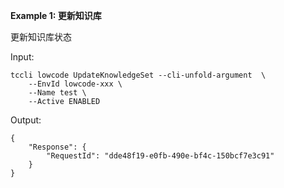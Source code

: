 **Example 1: 更新知识库**

更新知识库状态

Input: 

```
tccli lowcode UpdateKnowledgeSet --cli-unfold-argument  \
    --EnvId lowcode-xxx \
    --Name test \
    --Active ENABLED
```

Output: 
```
{
    "Response": {
        "RequestId": "dde48f19-e0fb-490e-bf4c-150bcf7e3c91"
    }
}
```

